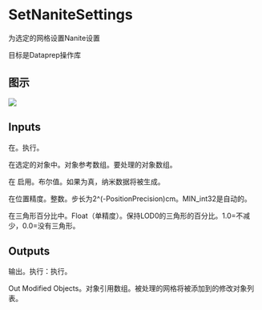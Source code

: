 # SetNaniteSettings

为选定的网格设置Nanite设置

目标是Dataprep操作库

## 图示

![]($-20221218-18360343.png)

## Inputs

在。执行。

在选定的对象中。对象参考数组。要处理的对象数组。

在 启用。布尔值。如果为真，纳米数据将被生成。

在位置精度。整数。步长为2^(-PositionPrecision)cm。MIN_int32是自动的。

在三角形百分比中。Float（单精度）。保持LOD0的三角形的百分比。1.0=不减少，0.0=没有三角形。 

## Outputs

输出。执行：执行。

Out Modified Objects。对象引用数组。被处理的网格将被添加到的修改对象列表。

